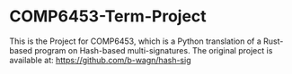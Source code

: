# COMP6453-Term-Project
This is the Project for COMP6453, which is a Python translation of a Rust-based program on Hash-based multi-signatures. The original project is available at: https://github.com/b-wagn/hash-sig
